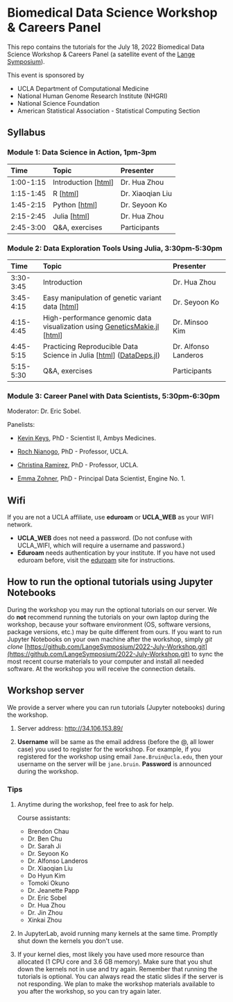 # Biomedical Data Science Workshop & Careers Panel

This repo contains the tutorials for the July 18, 2022 Biomedical Data Science Workshop & Careers Panel (a satellite event of the [Lange Symposium](https://compmed.ucla.edu/annual-lange-symposium-biomathematics)).

This event is sponsored by  

- UCLA Department of Computational Medicine  
- National Human Genome Research Institute (NHGRI)  
- National Science Foundation  
- American Statistical Association - Statistical Computing Section

## Syllabus

### Module 1: Data Science in Action, 1pm-3pm

| Time | Topic | Presenter |  
|:-----------|:------------|:------------|  
| 1:00-1:15 | Introduction \[[html](https://langesymposium.github.io/2022-July-Workshop/module1-01-intro/module1-01-intro.html)\] | Dr. Hua Zhou |  
| 1:15-1:45 | R \[[html](https://langesymposium.github.io/2022-July-Workshop/module1-02-R/module1-02-R/module1-02-R.html)\] | Dr. Xiaoqian Liu |  
| 1:45-2:15 | Python \[[html](https://langesymposium.github.io/2022-July-Workshop/module1-03-Python/module1-03-Python.html)\] | Dr. Seyoon Ko |  
| 2:15-2:45 | Julia \[[html](https://langesymposium.github.io/2022-July-Workshop/module1-04-Julia/module1-04-Julia/module1-04-Julia.html)\] | Dr. Hua Zhou |  
| 2:45-3:00 | Q&A, exercises | Participants |  

### Module 2: Data Exploration Tools Using Julia, 3:30pm-5:30pm

| Time | Topic | Presenter |  
|:-----------|:------------|:------------|  
| 3:30-3:45 | Introduction | Dr. Hua Zhou |  
| 3:45-4:15 | Easy manipulation of genetic variant data \[[html](https://langesymposium.github.io/2022-July-Workshop/module2-01-GeneticVariantData/module2-01-GeneticVariantData.html)\]| Dr. Seyoon Ko |  
| 4:15-4:45 | High-performance genomic data visualization using [GeneticsMakie.jl](https://github.com/mmkim1210/GeneticsMakie.jl) \[[html](https://langesymposium.github.io/2022-July-Workshop/module2-02-GeneticsMakie/module2-02-GeneticsMakie.html)\] | Dr. Minsoo Kim |  
| 4:45-5:15 | Practicing Reproducible Data Science in Julia \[[html](https://langesymposium.github.io/2022-July-Workshop/module2-03-DataDeps/module2-03-DataDeps.html)\] ([DataDeps.jl](https://openresearchsoftware.metajnl.com/article/10.5334/jors.244/))| Dr. Alfonso Landeros |  
| 5:15-5:30 | Q&A, exercises | Participants |

### Module 3: Career Panel with Data Scientists, 5:30pm-6:30pm

Moderator: Dr. Eric Sobel. 

Panelists:   

  - [Kevin Keys](https://www.lathisms.org/calendar-2021s/kevin-l-keys), PhD - Scientist II, Ambys Medicines.
  
  - [Roch Nianogo](https://ph.ucla.edu/faculty/nianogo), PhD - Professor, UCLA.

  - [Christina Ramirez](https://ph.ucla.edu/faculty/ramirez), PhD - Professor, UCLA.

  - [Emma Zohner](https://engine1.com/team/emma-zohner), PhD - Principal Data Scientist, Engine No. 1.

## Wifi

If you are not a UCLA affiliate, use **eduroam** or **UCLA_WEB** as your WIFI network.

- **UCLA_WEB** does not need a password. (Do not confuse with UCLA_WIFI, which will require a username and password.)
- **Eduroam** needs authentication by your institute. If you have not used eduroam before, visit the [eduroam](https://eduroam.org/about/connect-yourself/) site for instructions.

## How to run the optional tutorials using Jupyter Notebooks

During the workshop you may run the optional tutorials on our server. We do **not** recommend running the tutorials on your own laptop during the workshop, because your software environment (OS, software versions, package versions, etc.) may be quite different from ours. If you want to run Jupyter Notebooks on your own machine after the workshop, simply *git clone* [https://github.com/LangeSymposium/2022-July-Workshop.git](https://github.com/LangeSymposium/2022-July-Workshop.git) to sync the most recent course materials to your computer and install all needed software. At the workshop you will receive the connection details.

## Workshop server

We provide a server where you can run tutorials (Jupyter notebooks) during the workshop.

1. Server address: <http://34.106.153.89/> 

2. **Username** will be same as the email address (before the @, all lower case) you used to register for the workshop. For example, if you registered for the workshop using email `Jane.Bruin@ucla.edu`, then your username on the server will be `jane.bruin`. **Password** is announced during the workshop.

### Tips

1. Anytime during the workshop, feel free to ask for help. 

    Course assistants: 
    - Brendon Chau  
    - Dr. Ben Chu  
    - Dr. Sarah Ji  
    - Dr. Seyoon Ko  
    - Dr. Alfonso Landeros  
    - Dr. Xiaoqian Liu  
    - Do Hyun Kim     
    - Tomoki Okuno  
    - Dr. Jeanette Papp  
    - Dr. Eric Sobel  
    - Dr. Hua Zhou  
    - Dr. Jin Zhou  
    - Xinkai Zhou  
    
2. In JupyterLab, avoid running many kernels at the same time. Promptly shut down the kernels you don't use. 

3. If your kernel dies, most likely you have used more resource than allocated (1 CPU core and 3.6 GB memory). Make sure that you shut down the kernels not in use and try again. Remember that running the tutorials is optional. You can always read the static slides if the server is not responding. We plan to make the workshop materials available to you after the workshop, so you can try again later.
